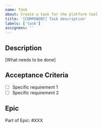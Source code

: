 ```yaml
---
name: Task
about: Create a task for the platform tool
title: '[COMPONENT] Task description'
labels: ['task']
assignees: ''
---
```


## Description
[What needs to be done]

## Acceptance Criteria
- [ ] Specific requirement 1
- [ ] Specific requirement 2

## Epic
Part of Epic: #XXX
